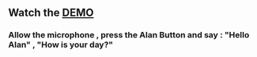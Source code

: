 ## Watch the [DEMO](https://webinarai.netlify.app/)
### Allow the microphone , press the Alan Button and say : "Hello Alan" , "How is your day?"
